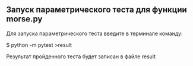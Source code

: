 ## Запуск параметрического теста для функции morse.py


Для запуска параметрического теста введите в терминале
команду:

$ python -m pytest >result

Результат пройденного теста будет записан в файле result